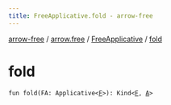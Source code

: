 ```yaml
---
title: FreeApplicative.fold - arrow-free
---
```


[arrow-free](../../index.html) / [arrow.free](../index.html) / [FreeApplicative](index.html) / [fold](./fold.html)

# fold

`fun fold(FA: Applicative<`[`F`](index.html#F)`>): Kind<`[`F`](index.html#F)`, `[`A`](index.html#A)`>`
